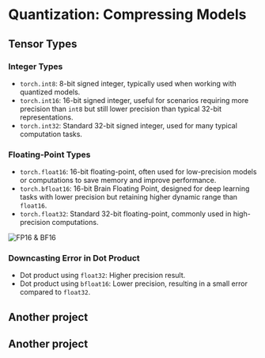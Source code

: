 # Quantization: Compressing Models

## Tensor Types

### Integer Types

- `torch.int8`: 8-bit signed integer, typically used when working with quantized models. 
- `torch.int16`: 16-bit signed integer, useful for scenarios requiring more precision than `int8` but still lower precision than typical 32-bit representations.
- `torch.int32`: Standard 32-bit signed integer, used for many typical computation tasks.

### Floating-Point Types

- `torch.float16`: 16-bit floating-point, often used for low-precision models or computations to save memory and improve performance.
- `torch.bfloat16`: 16-bit Brain Floating Point, designed for deep learning tasks with lower precision but retaining higher dynamic range than `float16`.
- `torch.float32`: Standard 32-bit floating-point, commonly used in high-precision computations.

![FP16 & BF16](https://images.contentstack.io/v3/assets/blt71da4c740e00faaa/blt40c8ab571893763a/65f370cc0c744dfa367c0793/EXX-blog-fp64-fp32-fp-16-5_(3).jpg?format=webp)

### Downcasting Error in Dot Product

- Dot product using `float32`: Higher precision result.
- Dot product using `bfloat16`: Lower precision, resulting in a small error compared to `float32`.

## Another project


## Another project
